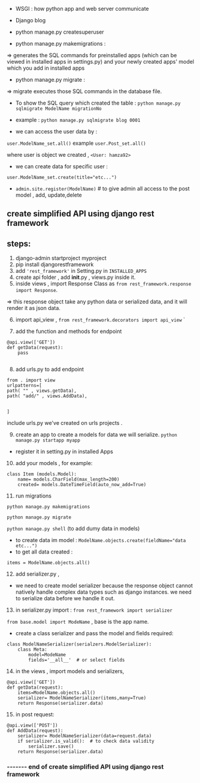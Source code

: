 - WSGI : how python app and web server communicate

- Django blog
- python manage.py createsuperuser
- python manage.py makemigrations :

 => generates the SQL commands for preinstalled apps (which can be viewed in installed apps in settings.py) and your newly created apps' model which you add in installed apps

- python manage.py migrate : 

=> migrate executes those SQL commands in the database file.

- To show the SQL query which created the table :
`python manage.py sqlmigrate ModelName migrationNo`
- example :
`python manage.py sqlmigrate blog 0001`

- we can access the user data by : 

`user.ModelName_set.all()` example `user.Post_set.all()`

where user is object we created , `<User: hamza92>`

- we can create data for specific user : 

`user.ModelName_set.create(title="etc...")`


- `admin.site.register(ModelName)` # to give admin all access to the post model , add, update,delete
## create simplified API using django rest framework 

## steps:
1. django-admin startproject myproject 
2. pip install djangorestframework
3. add `'rest_framework'` in Setting.py in `INSTALLED_APPS`
4. create api folder , add __init__.py , views.py inside it.
5. inside views , import Response Class as `from rest_framework.response import Response`.

=> this response object take any python data or serialized data, and it will render it as json data.

6. import api_view , `from rest_framework.decorators import api_view` `

7. add the function and methods for endpoint 
```
@api.view(['GET'])
def getData(request):
    pass
    
```

8. add urls.py to add endpoint 
```
from . import view
urlpatterns=[
path( "" , views.getData),
path( "add/" , views.AddData),


]

```
include urls.py we've created on urls projects .


9. create an app to create a models for data we will serialize.
`python manage.py startapp myapp` 
- register  it in setting.py in installed Apps

10. add your models , for example:
```
class Item (models.Model):
    name= models.CharField(max_length=200)
    created= models.DateTimeField(auto_now_add=True)
```
11. run migrations

`python manage.py makemigrations`

`python manage.py migrate`

`python manage.py shell` (to add dumy data in models)

- to create data im model :
`ModelName.objects.create(fieldName="data etc...")`
- to get all data created  : 

`items = ModelName.objects.all()`

12. add serializer.py , 
- we need to create model serializer because the response object
cannot natively handle complex data types such as django instances. we need to serialize data before we handle it out.

13. in serializer.py import : 
`from rest_framework import serializer`

`from base.model import ModeName` , base is the app name.

- create a class serializer and pass the model and fields required:
``` 
class ModelNameSerializer(serialzers.ModelSerializer):
    class Meta:
        model=ModeName 
        fields='__all__'  # or select fields
```

14. in the views , import  models and serializers,
```
@api.view(['GET'])
def getData(request):
    items=ModelName.objects.all()
    serializer= ModelNameSerializer(items,many=True)
    return Response(serializer.data)
```
 
15. in post request:
```
@api.view(['POST'])
def AddData(request):
    serializer= ModelNameSerializer(data=request.data)
    if serializer.is_valid():  # to check data validity
        serializer.save()
    return Response(serializer.data)

```
### -------  end of create simplified API using django rest framework

